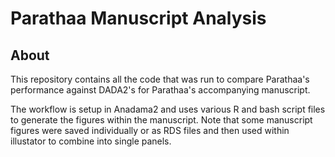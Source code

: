 

# Parathaa Manuscript Analysis


## About

This repository contains all the code that was run to compare Parathaa's performance against DADA2's for Parathaa's accompanying manuscript.

The workflow is setup in Anadama2 and uses various R and bash script files to generate the figures within the manuscript. Note that some manuscript figures were saved individually or as RDS files and then used within illustator to combine into single panels.


